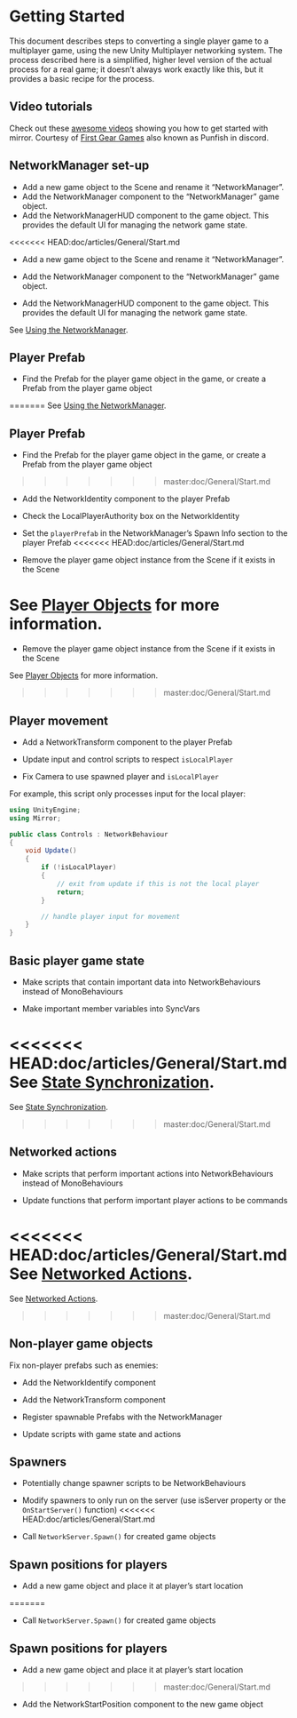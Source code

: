 # Getting Started

This document describes steps to converting a single player game to a multiplayer game, using the new Unity Multiplayer networking system. The process described here is a simplified, higher level version of the actual process for a real game; it doesn’t always work exactly like this, but it provides a basic recipe for the process.

## Video tutorials

Check out these [awesome videos](https://www.youtube.com/playlist?list=PLkx8oFug638oBYF5EOwsSS-gOVBXj1dkP) showing you how to get started with mirror. Courtesy of [First Gear Games](https://www.youtube.com/channel/UCGIF1XekJqHYIafvE7l0c2A) also known as Punfish in discord.

## NetworkManager set-up
-   Add a new game object to the Scene and rename it “NetworkManager”.
-   Add the NetworkManager component to the “NetworkManager” game object.
-   Add the NetworkManagerHUD component to the game object. This provides the default UI for managing the network game state.

<<<<<<< HEAD:doc/articles/General/Start.md
-   Add a new game object to the Scene and rename it “NetworkManager”.

-   Add the NetworkManager component to the “NetworkManager” game object.

-   Add the NetworkManagerHUD component to the game object. This provides the default UI for managing the network game state.

See [Using the NetworkManager](../Components/NetworkManager.md).

## Player Prefab

-   Find the Prefab for the player game object in the game, or create a Prefab from the player game object

=======
See [Using the NetworkManager](../Components/NetworkManager.md).

## Player Prefab
-   Find the Prefab for the player game object in the game, or create a Prefab from the player game object
>>>>>>> master:doc/General/Start.md
-   Add the NetworkIdentity component to the player Prefab

-   Check the LocalPlayerAuthority box on the NetworkIdentity

-   Set the `playerPrefab` in the NetworkManager’s Spawn Info section to the player Prefab
<<<<<<< HEAD:doc/articles/General/Start.md

-   Remove the player game object instance from the Scene if it exists in the Scene

See [Player Objects](../Concepts/GameObjects/SpawnPlayer.md) for more information.
=======
-   Remove the player game object instance from the Scene if it exists in the Scene

See [Player Objects](../Guides/GameObjects/SpawnPlayer.md) for more information.
>>>>>>> master:doc/General/Start.md

## Player movement
-   Add a NetworkTransform component to the player Prefab

-   Update input and control scripts to respect `isLocalPlayer`

-   Fix Camera to use spawned player and `isLocalPlayer`

For example, this script only processes input for the local player:

``` cs
using UnityEngine;
using Mirror;

public class Controls : NetworkBehaviour
{
    void Update()
    {
        if (!isLocalPlayer)
        {
            // exit from update if this is not the local player
            return;
        }

        // handle player input for movement
    }
}
```

## Basic player game state
-   Make scripts that contain important data into NetworkBehaviours instead of MonoBehaviours

-   Make important member variables into SyncVars

<<<<<<< HEAD:doc/articles/General/Start.md
See [State Synchronization](../Concepts/StateSync.md).
=======
See [State Synchronization](../Guides/Sync/index.md).
>>>>>>> master:doc/General/Start.md

## Networked actions
-   Make scripts that perform important actions into NetworkBehaviours instead of MonoBehaviours

-   Update functions that perform important player actions to be commands

<<<<<<< HEAD:doc/articles/General/Start.md
See [Networked Actions](../Concepts/Communications/index.md).
=======
See [Networked Actions](../Guides/Communications/index.md).
>>>>>>> master:doc/General/Start.md

## Non-player game objects

Fix non-player prefabs such as enemies:
-   Add the NetworkIdentify component

-   Add the NetworkTransform component

-   Register spawnable Prefabs with the NetworkManager

-   Update scripts with game state and actions

## Spawners
-   Potentially change spawner scripts to be NetworkBehaviours

-   Modify spawners to only run on the server (use isServer property or the `OnStartServer()` function)
<<<<<<< HEAD:doc/articles/General/Start.md

-   Call `NetworkServer.Spawn()` for created game objects

## Spawn positions for players

-   Add a new game object and place it at player’s start location

=======
-   Call `NetworkServer.Spawn()` for created game objects

## Spawn positions for players
-   Add a new game object and place it at player’s start location
>>>>>>> master:doc/General/Start.md
-   Add the NetworkStartPosition component to the new game object
